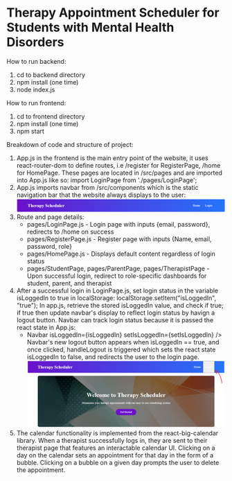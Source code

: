 # Therapy Appointment Scheduler for Students with Mental Health Disorders

How to run backend:
1. cd to backend directory
2. npm install (one time)
3. node index.js

How to run frontend: 
1. cd to frontend directory
2. npm install (one time)
3. npm start

Breakdown of code and structure of project:
1. App.js in the frontend is the main entry point of the website, it uses react-router-dom to define routes, i.e 
/register for RegisterPage, /home for HomePage. These pages are located in /src/pages and are imported into App.js
like so: import LoginPage from './pages/LoginPage'; 
2. App.js imports navbar from /src/components which is the static navigation bar that the website always displays to the
user: ![navbar](readme_images/nav.png)
3. Route and page details:  
    * pages/LoginPage.js - Login page with inputs {email, password}, redirects to /home on success
    * pages/RegisterPage.js - Register page with inputs {Name, email, password, role}
    * pages/HomePage.js - Displays default content regardless of login status
    * pages/StudentPage, pages/ParentPage, pages/TherapistPage - Upon successful login, redirect to role-specific 
    dashboards for student, parent, and therapist
4. After a successful login in LoginPage.js, set login status in the variable isLoggedIn to true in localStorage: localStorage.setItem("isLoggedIn", "true"); 
In app.js, retrieve the stored isLoggedIn value, and check if true; if true then update navbar's display to reflect
login status by havign a logout button. Navbar can track login status because it is passed the react state in App.js:
    * Navbar isLoggedIn={isLoggedIn} setIsLoggedIn={setIsLoggedIn} />
Navbar's new logout button appears when isLoggedIn == true, and once clicked, handleLogout is triggered which sets
the react state isLoggedIn to false, and redirects the user to the login page. 
![logout](readme_images/logout.png)
5. The calendar functionality is implemented from the react-big-calendar library. When a therapist successfully logs in, they are sent to
their therapist page that features an interactable calendar UI. Clicking on a day on the calendar sets an appointment for that day in the form
of a bubble. Clicking on a bubble on a given day prompts the user to delete the appointment. 

